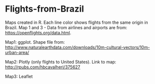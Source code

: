 # Flights-from-Brazil
Maps created in R. Each line color shows flights from the same origin in Brazil.
Map 1 and 3 - Data from airlines and airports are from: https://openflights.org/data.html.

Map1: ggplot. Shape file from: http://www.naturalearthdata.com/downloads/10m-cultural-vectors/10m-urban-area/

Map2: Plotly (only flights to United States). Link to map: http://rpubs.com/hbcavalheri/375627

Map3: Leaflet


